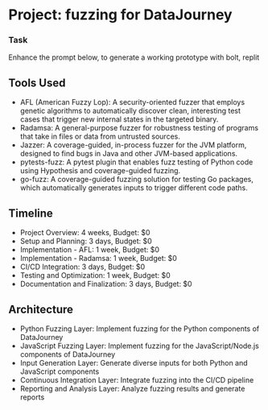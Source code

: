# Project: fuzzing for DataJourney

### Task
Enhance the prompt below, to generate a working prototype with bolt, replit

## Tools Used
- AFL (American Fuzzy Lop): A security-oriented fuzzer that employs genetic algorithms to automatically discover clean, interesting test cases that trigger new internal states in the targeted binary.
- Radamsa: A general-purpose fuzzer for robustness testing of programs that take in files or data from untrusted sources.
- Jazzer: A coverage-guided, in-process fuzzer for the JVM platform, designed to find bugs in Java and other JVM-based applications.
- pytests-fuzz: A pytest plugin that enables fuzz testing of Python code using Hypothesis and coverage-guided fuzzing.
- go-fuzz: A coverage-guided fuzzing solution for testing Go packages, which automatically generates inputs to trigger different code paths.

## Timeline
- Project Overview: 4 weeks, Budget: $0
- Setup and Planning: 3 days, Budget: $0
- Implementation - AFL: 1 week, Budget: $0
- Implementation - Radamsa: 1 week, Budget: $0
- CI/CD Integration: 3 days, Budget: $0
- Testing and Optimization: 1 week, Budget: $0
- Documentation and Finalization: 3 days, Budget: $0

## Architecture
- Python Fuzzing Layer: Implement fuzzing for the Python components of DataJourney
- JavaScript Fuzzing Layer: Implement fuzzing for the JavaScript/Node.js components of DataJourney
- Input Generation Layer: Generate diverse inputs for both Python and JavaScript components
- Continuous Integration Layer: Integrate fuzzing into the CI/CD pipeline
- Reporting and Analysis Layer: Analyze fuzzing results and generate reports
